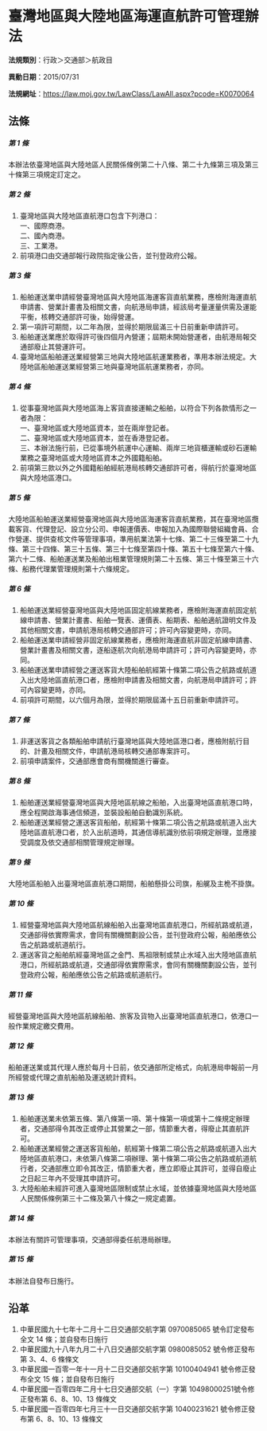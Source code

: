# 臺灣地區與大陸地區海運直航許可管理辦法


**法規類別**：行政＞交通部＞航政目

**異動日期**：2015/07/31  

**法規網址**：https://law.moj.gov.tw/LawClass/LawAll.aspx?pcode=K0070064



## 法條
##### 第 1 條
本辦法依臺灣地區與大陸地區人民關係條例第二十八條、第二十九條第三項及第三十條第三項規定訂定之。

##### 第 2 條
1. 臺灣地區與大陸地區直航港口包含下列港口：  
一、國際商港。  
二、國內商港。  
三、工業港。
1. 前項港口由交通部報行政院指定後公告，並刊登政府公報。

##### 第 3 條
1. 船舶運送業申請經營臺灣地區與大陸地區海運客貨直航業務，應檢附海運直航申請書、營業計畫書及相關文書，向航港局申請，經該局考量運量供需及運能平衡，核轉交通部許可後，始得營運。
1. 第一項許可期間，以二年為限，並得於期限屆滿三十日前重新申請許可。
1. 船舶運送業應於取得許可後四個月內營運；屆期未開始營運者，由航港局報交通部廢止其營運許可。
1. 臺灣地區船舶運送業經營第三地與大陸地區航運業務者，準用本辦法規定。大陸地區船舶運送業經營第三地與臺灣地區航運業務者，亦同。

##### 第 4 條
1. 從事臺灣地區與大陸地區海上客貨直接運輸之船舶，以符合下列各款情形之一者為限：  
一、臺灣地區或大陸地區資本，並在兩岸登記者。  
二、臺灣地區或大陸地區資本，並在香港登記者。  
三、本辦法施行前，已從事境外航運中心運輸、兩岸三地貨櫃運輸或砂石運輸業務之臺灣地區或大陸地區資本之外國籍船舶。
1. 前項第三款以外之外國籍船舶經航港局核轉交通部許可者，得航行於臺灣地區與大陸地區港口。

##### 第 5 條
大陸地區船舶運送業經營臺灣地區與大陸地區海運客貨直航業務，其在臺灣地區攬載客貨、代理登記、設立分公司、申報運價表、申報加入為國際聯營組織會員、合作營運、提供查核文件等管理事項，準用航業法第十七條、第二十三條至第二十九條、第三十四條、第三十五條、第三十七條至第四十條、第五十七條至第六十條、第六十二條、船舶運送業及船舶出租業管理規則第二十五條、第三十條至第三十六條、船務代理業管理規則第十六條規定。

##### 第 6 條
1. 船舶運送業經營臺灣地區與大陸地區固定航線業務者，應檢附海運直航固定航線申請書、營業計畫書、船舶一覽表、運價表、船期表、船舶適航證明文件及其他相關文書，申請航港局核轉交通部許可；許可內容變更時，亦同。
1. 船舶運送業申請經營非固定航線業務者，應檢附海運直航非固定航線申請書、營業計畫書及相關文書，逐船逐航次向航港局申請許可；許可內容變更時，亦同。
1. 船舶運送業申請經營之運送客貨大陸船舶航經第十條第二項公告之航路或航道入出大陸地區直航港口者，應檢附申請書及相關文書，向航港局申請許可；許可內容變更時，亦同。
1. 前項許可期間，以六個月為限，並得於期限屆滿十五日前重新申請許可。

##### 第 7 條
1. 非運送客貨之各類船舶申請航行臺灣地區與大陸地區港口者，應檢附航行目的、計畫及相關文件，申請航港局核轉交通部專案許可。
1. 前項申請案件，交通部應會商有關機關進行審查。

##### 第 8 條
1. 船舶運送業經營臺灣地區與大陸地區航線之船舶，入出臺灣地區直航港口時，應全程開啟海事通信頻道，並裝設船舶自動識別系統。
1. 船舶運送業經營之運送客貨船舶，航經第十條第二項公告之航路或航道入出大陸地區直航港口者，於入出航道時，其通信導航識別依前項規定辦理，並應接受調度及依交通部相關管理規定辦理。

##### 第 9 條
大陸地區船舶入出臺灣地區直航港口期間，船舶懸掛公司旗，船艉及主桅不掛旗。

##### 第 10 條
1. 經營臺灣地區與大陸地區航線船舶入出臺灣地區直航港口，所經航路或航道，交通部得依實際需求，會同有關機關劃設公告，並刊登政府公報，船舶應依公告之航路或航道航行。
1. 運送客貨之船舶航經臺灣地區之金門、馬祖限制或禁止水域入出大陸地區直航港口，所經航路或航道，交通部得依實際需求，會同有關機關劃設公告，並刊登政府公報，船舶應依公告之航路或航道航行。

##### 第 11 條
經營臺灣地區與大陸地區航線船舶、旅客及貨物入出臺灣地區直航港口，依港口一般作業規定繳交費用。

##### 第 12 條
船舶運送業或其代理人應於每月十日前，依交通部所定格式，向航港局申報前一月所經營或代理之直航船舶及運送統計資料。

##### 第 13 條
1. 船舶運送業未依第五條、第八條第一項、第十條第一項或第十二條規定辦理者，交通部得令其改正或停止其營業之一部，情節重大者，得廢止其直航許可。
1. 船舶運送業經營之運送客貨船舶，航經第十條第二項公告之航路或航道入出大陸地區直航港口，未依第八條第二項辦理、第十條第二項公告之航路或航道航行者，交通部應立即令其改正，情節重大者，應立即廢止其許可，並得自廢止之日起三年內不受理其申請許可。
1. 大陸船舶未經許可進入臺灣地區限制或禁止水域，並依據臺灣地區與大陸地區人民關係條例第三十二條及第八十條之一規定處置。

##### 第 14 條
本辦法有關許可管理事項，交通部得委任航港局辦理。

##### 第 15 條
本辦法自發布日施行。

## 沿革
1. 中華民國九十七年十二月十二日交通部交航字第 0970085065 號令訂定發布全文 14 條；並自發布日施行
1. 中華民國九十八年九月二十八日交通部交航字第 0980085052 號令修正發布第 3、4、6  條條文
1. 中華民國一百零一年十一月十二日交通部交航字第 10100404941  號令修正發布全文 15 條；並自發布日施行
1. 中華民國一百零四年二月十七日交通部交航（一）字第 10498000251號令修正發布第 6、8、10、13 條條文
1. 中華民國一百零四年七月三十一日交通部交航字第 10400231621  號令修正發布第 6、8、10、13 條條文
